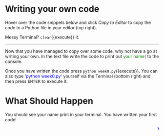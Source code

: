 # Writing your own code
Hover over the code snippets below and click *Copy to Editor* to copy the code to a Python file in your editor (top right).

Messy Terminal? `clear`{{execute}} it.

<hr>

Now that you have managed to copy over some code, why not have a go at writing your own. In the text file write the code to print out <span style="color:green">your name(</span> to the console.


Once you have written the code press
`python week0.py`{{execute}}. You can also type <span style="color:blue">'python week0.py'</span> yourself via the Terminal (bottom right) and then press <kbd>ENTER</kbd> to execute it.


# What Should Happen
You should see your name print in your terminal. You have written your first code!

<marquee style='color: blue;'><b>Yay you've completed part 2!</b></marquee>
